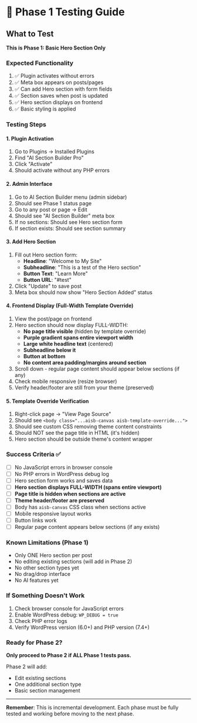 # 🧪 Phase 1 Testing Guide

## What to Test

**This is Phase 1: Basic Hero Section Only**

### Expected Functionality
1. ✅ Plugin activates without errors
2. ✅ Meta box appears on posts/pages  
3. ✅ Can add Hero section with form fields
4. ✅ Section saves when post is updated
5. ✅ Hero section displays on frontend
6. ✅ Basic styling is applied

### Testing Steps

#### 1. Plugin Activation
1. Go to Plugins → Installed Plugins
2. Find "AI Section Builder Pro" 
3. Click "Activate"
4. Should activate without any PHP errors

#### 2. Admin Interface  
1. Go to AI Section Builder menu (admin sidebar)
2. Should see Phase 1 status page
3. Go to any post or page → Edit
4. Should see "AI Section Builder" meta box
5. If no sections: Should see Hero section form
6. If section exists: Should see section summary

#### 3. Add Hero Section
1. Fill out Hero section form:
   - **Headline**: "Welcome to My Site"
   - **Subheadline**: "This is a test of the Hero section"  
   - **Button Text**: "Learn More"
   - **Button URL**: "#test"
2. Click "Update" to save post
3. Meta box should now show "Hero Section Added" status

#### 4. Frontend Display (Full-Width Template Override)
1. View the post/page on frontend
2. Hero section should now display FULL-WIDTH:
   - **No page title visible** (hidden by template override)
   - **Purple gradient spans entire viewport width**
   - **Large white headline text** (centered)
   - **Subheadline below it**
   - **Button at bottom**
   - **No content area padding/margins around section**
3. Scroll down - regular page content should appear below sections (if any)
4. Check mobile responsive (resize browser)
5. Verify header/footer are still from your theme (preserved)

#### 5. Template Override Verification  
1. Right-click page → "View Page Source"
2. Should see `<body class="...aisb-canvas aisb-template-override...">`
3. Should see custom CSS removing theme content constraints
4. Should NOT see the page title in HTML (it's hidden)
5. Hero section should be outside theme's content wrapper

### Success Criteria ✅
- [ ] No JavaScript errors in browser console
- [ ] No PHP errors in WordPress debug log
- [ ] Hero section form works and saves data
- [ ] **Hero section displays FULL-WIDTH (spans entire viewport)**
- [ ] **Page title is hidden when sections are active**
- [ ] **Theme header/footer are preserved**
- [ ] Body has `aisb-canvas` CSS class when sections active
- [ ] Mobile responsive layout works
- [ ] Button links work
- [ ] Regular page content appears below sections (if any exists)

### Known Limitations (Phase 1)
- Only ONE Hero section per post
- No editing existing sections (will add in Phase 2)
- No other section types yet
- No drag/drop interface
- No AI features yet

### If Something Doesn't Work
1. Check browser console for JavaScript errors
2. Enable WordPress debug: `WP_DEBUG = true` 
3. Check PHP error logs
4. Verify WordPress version (6.0+) and PHP version (7.4+)

### Ready for Phase 2?
**Only proceed to Phase 2 if ALL Phase 1 tests pass.**

Phase 2 will add:
- Edit existing sections
- One additional section type
- Basic section management

---

**Remember**: This is incremental development. Each phase must be fully tested and working before moving to the next phase.